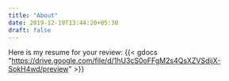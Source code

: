 ```yaml
---
title: "About"
date: 2019-12-19T13:44:20+05:30
draft: false
---
```


Here is my resume for your review:
{{< gdocs "https://drive.google.com/file/d/1hU3cS0oFFgM2s4QsXZVSdijX-SokH4wd/preview" >}}

